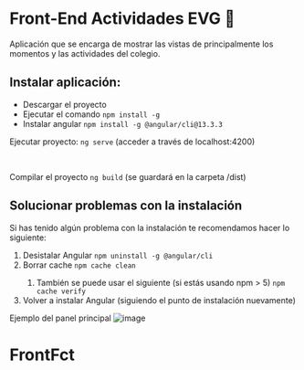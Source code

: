<h1>Front-End Actividades EVG 🚀</h1>

<p>Aplicación que se encarga de mostrar las vistas de principalmente los momentos y las actividades del colegio.</p>

<h2>Instalar aplicación:</h2>
<ul>
  <li>Descargar el proyecto</li>
  <li>Ejecutar el comando <code>npm install -g</code></li>
  <li>Instalar angular <code>npm install -g @angular/cli@13.3.3</code></li>
 </ul>
 
 <p>Ejecutar proyecto: <code>ng serve</code>  (acceder a través de localhost:4200)</p>
 
 <br>
 <p>Compilar el proyecto <code>ng build</code> (se guardará en la carpeta /dist)</p>
 
 <h2>Solucionar problemas con la instalación</h2>
 
 Si has tenido algún problema con la instalación te recomendamos hacer lo siguiente:
 
 <ol>
    <li>Desistalar Angular <code>npm uninstall -g @angular/cli</code></li>
    <li>Borrar cache <code>npm cache clean</code></li>
    <ol><li>También se puede usar el siguiente (si estás usando npm > 5) <code>npm cache verify</code></li></ol>
    <li>Volver a instalar Angular (siguiendo el punto de instalación nuevamente)</li>
 </ol>
 
 Ejemplo del panel principal
 ![image](https://user-images.githubusercontent.com/11336279/167174114-7cdc6cb8-b004-4438-9ac2-83c414ce4963.png)

 
# FrontFct #
